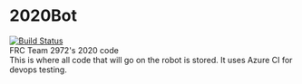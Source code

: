 # 2020Bot
[![Build Status](https://dev.azure.com/jonahlefkoff/RCDawson/_apis/build/status/RC-Dawson.2020Bot?branchName=master)](https://dev.azure.com/jonahlefkoff/RCDawson/_build/latest?definitionId=1&branchName=master)\
FRC Team 2972's 2020 code\
This is where all code that will go on the robot is stored. It uses Azure CI for devops testing.
